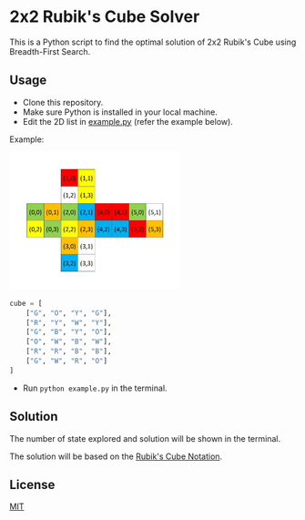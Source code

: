 # 2x2 Rubik's Cube Solver
This is a Python script to find the optimal solution of 2x2 Rubik's Cube using Breadth-First Search.

## Usage
- Clone this repository.
- Make sure Python is installed in your local machine.
- Edit the 2D list in [example.py](example.py) (refer the example below).

Example:

<img src="cube_orientation.jpeg" width="300">

```python
cube = [
    ["G", "O", "Y", "G"],
    ["R", "Y", "W", "Y"],
    ["G", "B", "Y", "O"],
    ["O", "W", "B", "W"],
    ["R", "R", "B", "B"],
    ["G", "W", "R", "O"]
]
```

- Run ```python example.py``` in the terminal.

## Solution
The number of state explored and solution will be shown in the terminal.

The solution will be based on the [Rubik's Cube Notation](https://ruwix.com/the-rubiks-cube/notation/).

## License
[MIT](LICENSE)